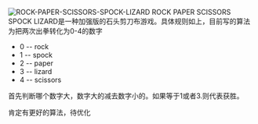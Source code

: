 ![ROCK-PAPER-SCISSORS-SPOCK-LIZARD](http://www.samkass.com/theories/RPSSL.gif)
ROCK PAPER SCISSORS SPOCK LIZARD是一种加强版的石头剪刀布游戏。具体规则如上，目前写的算法为把两次出拳转化为0-4的数字
* 0 -- rock
* 1 -- spock
* 2 -- paper
* 3 -- lizard
* 4 -- scissors

首先判断哪个数字大，数字大的减去数字小的。如果等于1或者3.则代表获胜。

肯定有更好的算法，待优化
